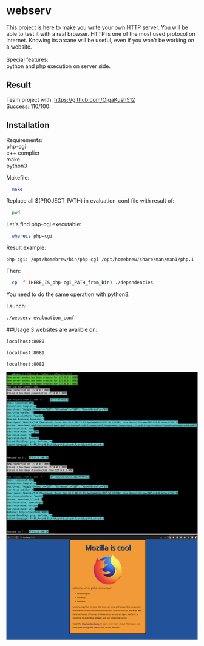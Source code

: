 # webserv

This project is here to make you write your own HTTP server. You will be able to test it with a real browser. HTTP is one of the most used protocol on internet. Knowing its arcane will be useful, even if you won't be working on a website.  <br />  <br />
Special features:  <br />
python and php execution on server side.

## Result

Team project with: https://github.com/OlgaKush512 <br />
Success: 110/100

## Installation
Requirements: <br />
php-cgi <br />
c++ complier <br />
make <br />
python3  <br />

Makefile:

```bash
  make
```

Replace all $(PROJECT_PATH) in evaluation_conf file with result of:
```bash
  pwd
```

Let's find php-cgi executable:
```bash
  whereis php-cgi
```
Result example:
```
php-cgi: /opt/homebrew/bin/php-cgi /opt/homebrew/share/man/man1/php.1
```

Then:
```bash
  cp -f (HERE_IS_php-cgi_PATH_from_bin) ./dependencies
```
You need to do the same operation with python3.

Launch:
```bash
./webserv evaluation_conf
```

##Usage
3 websites are avalible on:
```
localhost:8080
```
```
localhost:8081
```
```
localhost:8082
```
![](git-images/console-screen.png)
![](git-images/browser-screen.png)
